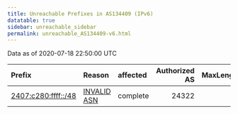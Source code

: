 ```yaml
---
title: Unreachable Prefixes in AS134409 (IPv6)
datatable: true
sidebar: unreachable_sidebar
permalink: unreachable_AS134409-v6.html
---
```


Data as of 2020-07-18 22:50:00 UTC


<div class="datatable-begin"></div>

| Prefix                                                           | Reason                                                                                                      | affected   |   Authorized AS |   MaxLength | Anchor                                       |   unreachable /48s |
|:-----------------------------------------------------------------|:------------------------------------------------------------------------------------------------------------|:-----------|----------------:|------------:|:---------------------------------------------|-------------------:|
| [2407:c280:ffff::/48](https://stat.ripe.net/2407:c280:ffff::/48) | [INVALID ASN](https://rpki-validator.ripe.net/announcement-preview?asn=AS134409&prefix=2407:c280:ffff::/48) | complete   |           24322 |          32 | [APNIC](unreachable_APNIC_RPKI_Root-v6.html) |                  1 |

<div class="datatable-end"></div>